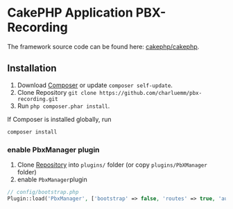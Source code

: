 # CakePHP Application PBX-Recording

The framework source code can be found here: [cakephp/cakephp](https://github.com/cakephp/cakephp).

## Installation

1. Download [Composer](http://getcomposer.org/doc/00-intro.md) or update `composer self-update`.
2. Clone Repository `git clone https://github.com/charluemm/pbx-recording.git`
3. Run `php composer.phar install`.

If Composer is installed globally, run
```bash
composer install
```

### enable PbxManager plugin

1. Clone [Repository] into ```plugins/``` folder (or copy ```plugins/PbXManager``` folder)
2. enable ```PbxManager```plugin
```php
// config/bootstrap.php
Plugin::load('PbxManager', ['bootstrap' => false, 'routes' => true, 'autoload' => true]);
```

[Repository]: https://github.com/charluemm/pbx-recording.git